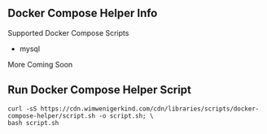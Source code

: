 ## Docker Compose Helper Info
Supported Docker Compose Scripts

- mysql

More Coming Soon

## Run Docker Compose Helper Script

```shell
curl -sS https://cdn.wimwenigerkind.com/cdn/libraries/scripts/docker-compose-helper/script.sh -o script.sh; \
bash script.sh
```